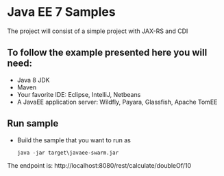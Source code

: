 # Java EE 7 Samples
  The project will consist  of a simple project with JAX-RS and CDI
  
## To follow the example presented here you will need:

* Java 8 JDK
* Maven
* Your favorite IDE: Eclipse, IntelliJ, Netbeans
* A JavaEE application server: Wildfly, Payara, Glassfish, Apache TomEE
  
## Run sample

* Build the sample that you want to run as
  
  ``java -jar target\javaee-swarm.jar``
  
 The endpoint is: http://localhost:8080/rest/calculate/doubleOf/10
  
